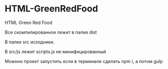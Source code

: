 # HTML-GreenRedFood
HTML Green Red Food

Все скомпилированное лежит в папке dist

В папке src исходники.

В src/js лежит scripts.js не минифицированный

Можнно проект запустить если в терминале сделать npm i, а потом gulp
